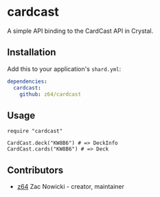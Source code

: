 # cardcast

A simple API binding to the CardCast API in Crystal.

## Installation

Add this to your application's `shard.yml`:

```yaml
dependencies:
  cardcast:
    github: z64/cardcast
```

## Usage

```crystal
require "cardcast"

CardCast.deck("KW8B6") # => DeckInfo
CardCast.cards("KW8B6") # => Deck
```

## Contributors

- [z64](https://github.com/z64) Zac Nowicki - creator, maintainer

